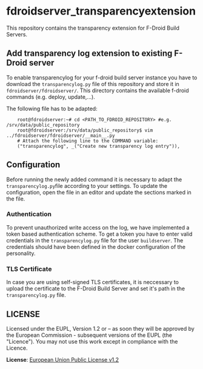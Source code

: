 # fdroidserver_transparencyextension

This repository contains the transparency extension for F-Droid Build Servers. 

## Add transparency log extension to existing F-Droid server

To enable transparencylog for your f-droid build server instance you have to download the `transparencylog.py` file of this repository and store it in `fdroidserver/fdroidserver/`. This directory contains the available f-droid commands (e.g. deploy, update,...).

The following file has to be adapted:

```shell
    root@fdroidserver:~# cd <PATH_TO_FDROID_REPOSITORY> #e.g. /srv/data/public_repository
    root@fdroidserver:/srv/data/public_repository$ vim ../fdroidserver/fdroidserver/__main__.py
    # Attach the following line to the COMMAND variable:
    ("transparencylog", _("Create new transparency log entry")),
```

## Configuration

Before running the newly added command it is necessary to adapt the `transparencylog.py`file according to your settings.
To update the configuration, open the file in an editor and update the sections marked in the file.

### Authentication

To prevent unauthorized write access on the log, we have implemented a token based authentication scheme. 
To get a token you have to enter valid credentials in the `transparencylog.py` file for the user `buildserver`. 
The credentials should have been defined in the docker configuration of the personality.

### TLS Certificate

In case you are using self-signed TLS certificates, it is neccessary to upload the certificate to the F-Droid Build Server and set it's path in the `transparencylog.py` file. 

## LICENSE

Licensed under the EUPL, Version 1.2 or – as soon they will be approved by
the European Commission - subsequent versions of the EUPL (the "Licence").
You may not use this work except in compliance with the Licence.

**License**: [European Union Public License v1.2](https://joinup.ec.europa.eu/software/page/eupl)
